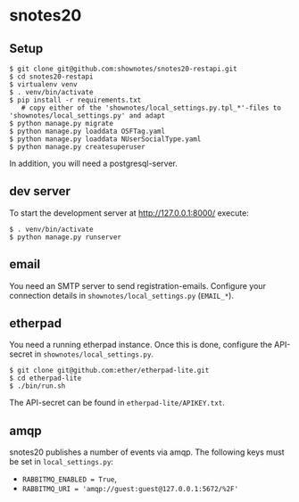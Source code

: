 # snotes20

## Setup
```
$ git clone git@github.com:shownotes/snotes20-restapi.git
$ cd snotes20-restapi
$ virtualenv venv
$ . venv/bin/activate
$ pip install -r requirements.txt
   # copy either of the 'shownotes/local_settings.py.tpl_*'-files to 'shownotes/local_settings.py' and adapt 
$ python manage.py migrate
$ python manage.py loaddata OSFTag.yaml
$ python manage.py loaddata NUserSocialType.yaml
$ python manage.py createsuperuser
```

In addition, you will need a postgresql-server.

## dev server
To start the development server at http://127.0.0.1:8000/ execute:
```
$ . venv/bin/activate
$ python manage.py runserver
```

## email
You need an SMTP server to send registration-emails. Configure your connection details in `shownotes/local_settings.py` (`EMAIL_*`).

## etherpad
You need a running etherpad instance. Once this is done, configure the API-secret in `shownotes/local_settings.py`.

```
$ git clone git@github.com:ether/etherpad-lite.git
$ cd etherpad-lite
$ ./bin/run.sh
```

The API-secret can be found in `etherpad-lite/APIKEY.txt`.

## amqp

snotes20 publishes a number of events via amqp. The following keys must be set in `local_settings.py`:
* `RABBITMQ_ENABLED = True`,
* `RABBITMQ_URI = 'amqp://guest:guest@127.0.0.1:5672/%2F'`
